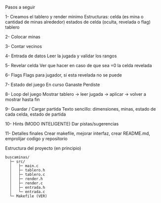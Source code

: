 Pasos a seguir

1- Creamos el tablero y render minimo
Estructuras:
celda (es mina o cantidad de minas alrededor)
estados de celda (oculta, revelada o flag)
tablero

2- Colocar minas

3- Contar vecinos

4- Entrada de datos
Leer la jugada y validar los rangos

5- Revelar celda
Ver que hacer en caso de que sea =0 la celda revelada

6- Flags
Flags para jugador, si esta revelada no se puede

7- Estado del juego
En curso
Ganaste
Perdiste

8- Loop del juego
Mostrar tablero -> leer jugada -> aplicar -> volver a mostrar hasta fin

9- Guardar / Cargar partida
Texto sencillo: dimensiones, minas, estado de cada celda, estado de partida

10- Hints (MODO INTELIGENTE)
Dar pistas/sugerencias

11- Detalles finales
Crear makefile, mejorar interfaz, crear README.md, emprolijar codigo y repositorio


Estructura del proyecto (en principio)

```
buscaminas/
  ├─ src/
  │   ├─ main.c
  │   ├─ tablero.h
  │   ├─ tablero.c
  │   ├─ render.h
  │   ├─ render.c
  │   ├─ entrada.h
  │   └─ entrada.c
  └─ Makefile (VER)
```